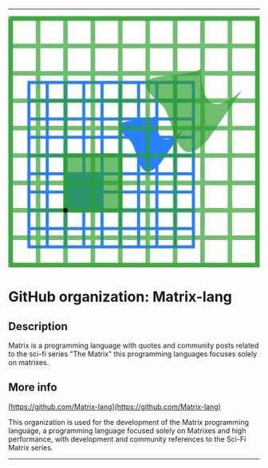   
***

![1024px-Scaling_by_1.5.svg.png failed to load. The file may be missing or corrupt. Check the file path for errors first.](/AdditionalInfo/1/Matrix-lang/1024px-Scaling_by_1.5.svg.png)

# GitHub organization: Matrix-lang

## Description

Matrix is a programming language with quotes and community posts related to the sci-fi series "The Matrix" this programming languages focuses solely on matrixes. 

## More info

[https://github.com/Matrix-lang](https://github.com/Matrix-lang)

This organization is used for the development of the Matrix programming language, a programming language focused solely on Matrixes and high performance, with development and community references to the Sci-Fi Matrix series.

***

